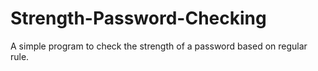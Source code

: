 # Strength-Password-Checking
A simple program to check the strength of a password based on regular rule.
